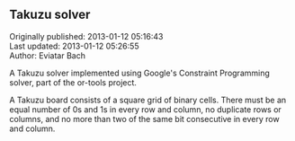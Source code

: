## Takuzu solver  
Originally published: 2013-01-12 05:16:43  
Last updated: 2013-01-12 05:26:55  
Author: Eviatar Bach  
  
A Takuzu solver implemented using Google's Constraint Programming solver, part of the or-tools project.

A Takuzu board consists of a square grid of binary cells. There must be an equal number of 0s and 1s in every row and column, no duplicate rows or columns, and no more than two of the same bit consecutive in every row and column.

